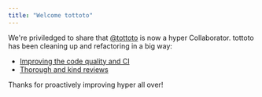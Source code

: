 ```yaml
---
title: "Welcome tottoto"
---
```


We're priviledged to share that [@tottoto](https://github.com/tottoto) is now a hyper Collaborator. tottoto has been cleaning up and refactoring in a big way:

- [Improving the code quality and CI](https://github.com/hyperium/hyper/commits?author=tottoto)
- [Thorough and kind reviews](https://github.com/hyperium/hyper/pull/3375)


Thanks for proactively improving hyper all over!
